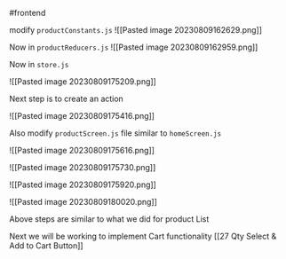 #frontend 

modify `productConstants.js` 
![[Pasted image 20230809162629.png]]

Now in `productReducers.js`
![[Pasted image 20230809162959.png]]

Now in `store.js`

![[Pasted image 20230809175209.png]]

Next step is to create an action

![[Pasted image 20230809175416.png]]


Also modify `productScreen.js` file similar to `homeScreen.js`

![[Pasted image 20230809175616.png]]


![[Pasted image 20230809175730.png]]

![[Pasted image 20230809175920.png]]

![[Pasted image 20230809180020.png]]


Above steps are similar to what we did for product List

Next we will be working to implement Cart functionality
[[27 Qty Select & Add to Cart Button]]
